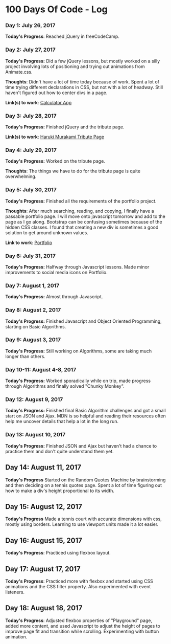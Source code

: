 # 100 Days Of Code - Log

### Day 1: July 26, 2017

**Today's Progress**: Reached jQuery in freeCodeCamp. 

### Day 2: July 27, 2017

**Today's Progress:** Did a few jQuery lessons, but mostly worked on a silly project involving lots of positioning and trying out animations from Animate.css.

**Thoughts**: Didn't have a lot of time today because of work. Spent a lot of time trying different declarations in CSS, but not with a lot of headway. Still haven't figured out how to center divs in a page.

**Link(s) to work**: [Calculator App](http://www.example.com)

### Day 3: July 28, 2017

**Today's Progress:** Finished jQuery and the tribute page.

**Link(s) to work**: [Haruki Murakami Tribute Page](http://yu2.github.io/tribute.html)

### Day 4: July 29, 2017

**Today's Progress:** Worked on the tribute page.

**Thoughts**: The things we have to do for the tribute page is quite overwhelming.

### Day 5: July 30, 2017

**Today's Progress:** Finished all the requirements of the portfolio project.

**Thoughts**: After much searching, reading, and copying, I finally have a passable portfolio page. I will move onto javascript tomorrow and add to the page as I go along. Bootstrap can be confusing sometimes because of the hidden CSS classes. I found that creating a new div is sometimes a good solution to get around unknown values. 

**Link to work**: [Portfolio](http://yu2.github.io/portfolio/portfolio.html)

### Day 6: July 31, 2017

**Today's Progress:** Halfway through Javascript lessons. Made minor improvements to social media icons on Portfolio.

### Day 7: August 1, 2017

**Today's Progress:** Almost through Javascript.

### Day 8: August 2, 2017

**Today's Progress:** Finished Javascript and Object Oriented Programming, starting on Basic Algorithms.

### Day 9: August 3, 2017

**Today's Progress:** Still working on Algorithms, some are taking much longer than others.

### Day 10-11: August 4-8, 2017

**Today's Progress:** Worked sporadically while on trip, made progress through Algorithms and finally solved "Chunky Monkey".

### Day 12: August 9, 2017

**Today's Progress:** Finished final Basic Algorithm challenges and got a small start on JSON and Ajax. MDN is so helpful and reading their resources often help me uncover details that help a lot in the long run.

### Day 13: August 10, 2017

**Today's Progress:** Finished JSON and Ajax but haven't had a chance to practice them and don't quite understand them yet.

## Day 14: August 11, 2017

**Today's Progress** Started on the Random Quotes Machine by brainstorming and then deciding on a tennis quotes page. Spent a lot of time figuring out how to make a div's height proportional to its width.

## Day 15: August 12, 2017

**Today's Progress** Made a tennis court with accurate dimensions with css, mostly using borders. Learning to use viewport units made it a lot easier. 

## Day 16: August 15, 2017

**Today's Progress**: Practiced using flexbox layout.

## Day 17: August 17, 2017

**Today's Progress**: Practiced more with flexbox and started using CSS animations and the CSS filter property. Also experimented with event listeners.

## Day 18: August 18, 2017

**Today's Progress**: Adjusted flexbox properties of "Playground" page, added more content, and used Javascript to adjust the height of pages to improve page fit and transition while scrolling. Experimenting with button animation.

